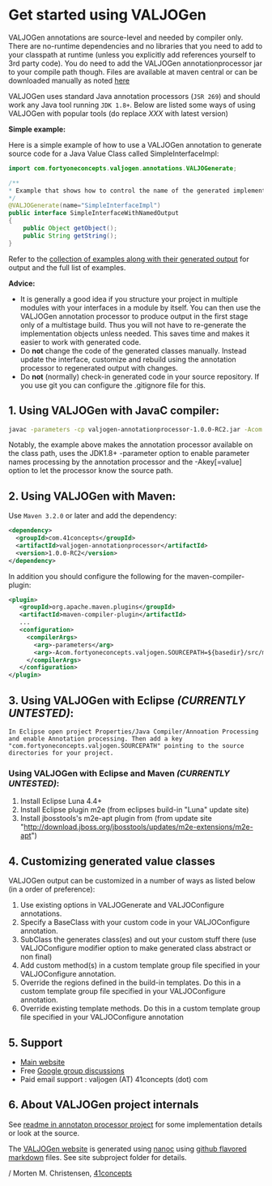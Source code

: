 <a name="jumbotron-start"/>

# Get started using VALJOGen

VALJOGen annotations are source-level and needed by compiler only. There are no-runtime dependencies and no libraries that you need to add to your classpath at runtime (unless you explicitly add references yourself to 3rd party code). You do need to add the VALJOGen annotationprocessor jar to your compile path though. Files are available at maven central or can be downloaded manually as noted [here](DOWNLOADS.md)

VALJOGen uses standard Java annotation processors (`JSR 269`) and should work any Java tool running `JDK 1.8+`. Below are listed some ways of using VALJOGen with popular tools (do replace *XXX* with latest version)

**Simple example:**

Here is a simple example of how to use a VALJOGen annotation to generate source code for a Java Value Class called SimpleInterfaceImpl:

```java
import com.fortyoneconcepts.valjogen.annotations.VALJOGenerate;

/**
* Example that shows how to control the name of the generated implementation class.
*/
@VALJOGenerate(name="SimpleInterfaceImpl")
public interface SimpleInterfaceWithNamedOutput
{
    public Object getObject();
    public String getString();
}
```

Refer to the [collection of examples along with their generated output](http://valjogen.41concepts.com/examples.html) for output and the full list of examples.

**Advice:**

- It is generally a good idea if you structure your project in multiple modules with your interfaces in a module by itself. You can then use the VALJOGen annotation processor to produce output in the first stage only of a multistage build. Thus you will not have to re-generate the implementation objects unless needed. This saves time and makes it easier to work with generated code.
- Do **not** change the code of the generated classes manually. Instead update the interface, customize and rebuild using the annotation processor to regenerated output with changes.
- Do **not** (normally) check-in generated code in your source repository. If you use git you can configure the .gitignore file for this.

<a name="jumbotron-end"/>

## 1. Using VALJOGen with JavaC compiler:

```Bash
javac -parameters -cp valjogen-annotationprocessor-1.0.0-RC2.jar -Acom.fortyoneconcepts.valjogen.SOURCEPATH=SourceDirForYourCode -s DestinationDirForGeneratedSources -d DestinationDirForOutputClasses SourceDirForYourCodeUsingTheAnnotationProcessor.java
```

Notably, the example above makes the annotation processor available on the class path, uses the JDK1.8+ -parameter option to enable parameter names processing by the annotation processor and the -Akey[=value] option to let the processor know the source path.

## 2. Using VALJOGen with Maven:

Use `Maven 3.2.0` or later and add the dependency:

```Xml
<dependency>
  <groupId>com.41concepts</groupId>
  <artifactId>valjogen-annotationprocessor</artifactId>
  <version>1.0.0-RC2</version>
</dependency>
```

In addition you should configure the following for the maven-compiler-plugin:

```Xml
<plugin>
   <groupId>org.apache.maven.plugins</groupId>
   <artifactId>maven-compiler-plugin</artifactId>
   ...
   <configuration>
     <compilerArgs>
       <arg>-parameters</arg>                                                         <!-- Ensure parameter meta data is available for best code generation -->
       <arg>-Acom.fortyoneconcepts.valjogen.SOURCEPATH=${basedir}/src/main/java</arg> <!-- Specify where to locate sources (just an example )-->
     </compilerArgs>
   </configuration>
</plugin>
```

## 3. Using VALJOGen with Eclipse *(CURRENTLY UNTESTED)*:

```
In Eclipse open project Properties/Java Compiler/Annoation Processing and enable Annotation processing. Then add a key "com.fortyoneconcepts.valjogen.SOURCEPATH" pointing to the source directories for your project.
```

### Using VALJOGen with Eclipse and Maven *(CURRENTLY UNTESTED)*:

1. Install Eclipse Luna 4.4+
2. Install Eclipse plugin m2e (from eclipses build-in "Luna" update site)
3. Install jbosstools's m2e-apt plugin from (from update site "http://download.jboss.org/jbosstools/updates/m2e-extensions/m2e-apt")

## 4. Customizing generated value classes

VALJOGen output can be customized in a number of ways as listed below (in a order of preference):

1. Use existing options in VALJOGenerate and VALJOConfigure annotations.
2. Specify a BaseClass with your custom code in your VALJOConfigure annotation.
3. SubClass the generates class(es) and out your custom stuff there (use VALJOConfigure modifier option to make generated class abstract or non final)
4. Add custom method(s) in a custom template group file specified in your VALJOConfigure annotation.
5. Override the regions defined in the build-in templates. Do this in a custom template group file specified in your VALJOConfigure annotation.
6. Override existing template methods. Do this in a custom template group file specified in your VALJOConfigure annotation

## 5. Support
- [Main website](http://valjogen.41concepts.com)
- Free [Google group discussions](http://groups.google.com/group/valjogen)
- Paid email support : valjogen (AT) 41concepts (dot) com

## 6. About VALJOGen project internals

See [readme in annotaton processor project](valjogen-processor/README.md) for some implementation details or look at the source.

The [VALJOGen website](http://valjogen.41concepts.com) is generated using [nanoc](http://nanoc.ws/) using [github flavored markdown](https://help.github.com/articles/github-flavored-markdown/) files. See site subproject folder for details.

/ Morten M. Christensen, [41concepts](http://www.41concepts.com)